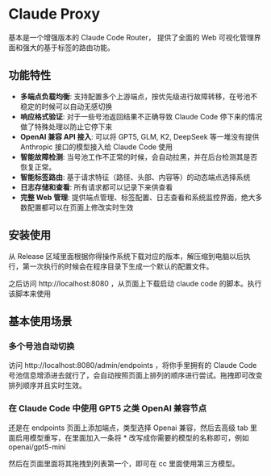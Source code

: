 # Claude Proxy

基本是一个增强版本的 Claude Code Router， 提供了全面的 Web 可视化管理界面和强大的基于标签的路由功能。

## 功能特性

- **多端点负载均衡**: 支持配置多个上游端点，按优先级进行故障转移，在号池不稳定的时候可以自动无感切换
- **响应格式验证**: 对于一些号池返回结果不正确导致 Claude Code 停下来的情况做了特殊处理以防止它停下来
- **OpenAI 兼容 API 接入**: 可以将 GPT5, GLM, K2, DeepSeek 等一堆没有提供 Anthropic 接口的模型接入给 Claude Code 使用
- **智能故障检测**: 当号池工作不正常的时候，会自动拉黑，并在后台检测其是否恢复正常。
- **智能标签路由**: 基于请求特征（路径、头部、内容等）的动态端点选择系统
- **日志存储和查看**: 所有请求都可以记录下来供查看
- **完整 Web 管理**: 提供端点管理、标签配置、日志查看和系统监控界面，绝大多数配置都可以在页面上修改实时生效

## 安装使用

从 Release 区域里面根据你得操作系统下载对应的版本，解压缩到电脑以后执行，第一次执行的时候会在程序目录下生成一个默认的配置文件。

之后访问 http://localhost:8080 ，从页面上下载启动 claude code 的脚本。执行该脚本来使用

## 基本使用场景

### 多个号池自动切换

访问 http://localhost:8080/admin/endpoints ，将你手里拥有的 Claude Code 号池信息增添进去就行了，会自动按照页面上排列的顺序进行尝试。拖拽即可改变排列顺序并且实时生效。

### 在 Claude Code 中使用 GPT5 之类 OpenAI 兼容节点

还是在 endpoints 页面上添加端点，类型选择 Openai 兼容，然后去高级 tab 里面启用模型重写，在里面加入一条将 \* 改写成你需要的模型的名称即可，例如 openai/gpt5-mini

然后在页面里面将其拖拽到列表第一个，即可在 cc 里面使用第三方模型。
